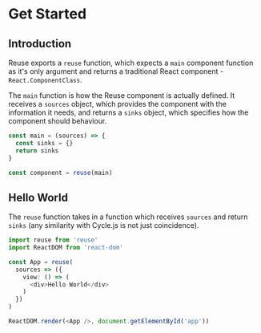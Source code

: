 # Get Started

## Introduction

Reuse exports a `reuse` function, which expects a `main` component function as it's only argument and returns a traditional React component - `React.ComponentClass`.

The `main` function is how the Reuse component is actually defined. It receives a `sources` object, which provides the component with the information it needs, and returns a `sinks` object, which specifies how the component should behaviour.

```typescript
const main = (sources) => {
  const sinks = {}
  return sinks
}

const component = reuse(main)
```

## Hello World

The `reuse` function takes in a function which receives `sources` and return `sinks` (any similarity with Cycle.js is not just coincidence).

```typescript
import reuse from 'reuse'
import ReactDOM from 'react-dom'

const App = reuse(
  sources => ({
    view: () => (
      <div>Hello World</div>
    )
  })
)

ReactDOM.render(<App />, document.getElementById('app'))
```